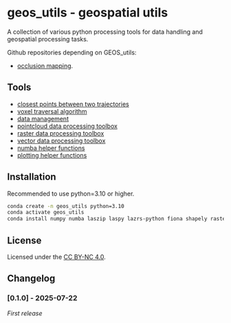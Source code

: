 # geos_utils - geospatial utils

A collection of various python processing tools for data handling and geospatial processing tasks.

Github repositories depending on GEOS_utils:
  * [occlusion mapping](https://github.com/MGEOS/CANOPy/tree/main/occlusion_mapping).


## Tools
  * [closest points between two trajectories](./algorithms_tb/closest_points)
  * [voxel traversal algorithm](./algorithms_tb/voxel_traversal)
  * [data management](./data_management)
  * [pointcloud data processing toolbox](./geodata_tb)
  * [raster data processing toolbox](./geodata_tb)
  * [vector data processing toolbox](./geodata_tb)
  * [numba helper functions](./numba_tb)
  * [plotting helper functions](./plotting_tb)


## Installation
Recommended to use python=3.10 or higher.

```bash
conda create -n geos_utils python=3.10
conda activate geos_utils
conda install numpy numba laszip laspy lazrs-python fiona shapely rasterio pyproj pandas geopandas
```


## License
Licensed under the [CC BY-NC 4.0](https://creativecommons.org/licenses/by-nc/4.0/).


## Changelog

### [0.1.0] - 2025-07-22
_First release_